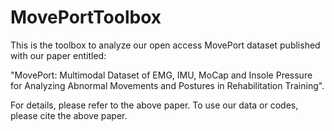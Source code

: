 # MovePortToolbox
This is the toolbox to analyze our open access MovePort dataset published with our paper entitled:
 
"MovePort: Multimodal Dataset of EMG, IMU, MoCap and Insole Pressure for Analyzing Abnormal Movements and Postures in Rehabilitation Training". 

For details, please refer to the above paper. To use our data or codes, please cite the above paper.
